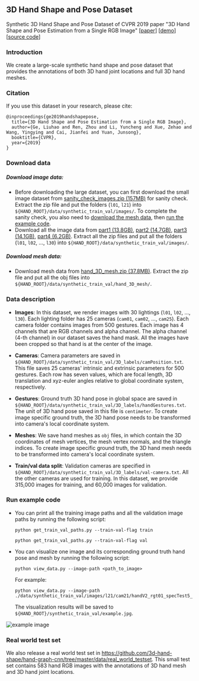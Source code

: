 ## 3D Hand Shape and Pose Dataset
Synthetic 3D Hand Shape and Pose Dataset of CVPR 2019 paper "3D Hand Shape and Pose Estimation from a Single RGB Image" 
[[paper](https://docs.google.com/viewer?a=v&pid=sites&srcid=ZGVmYXVsdGRvbWFpbnxnZWxpdWhhb250dXxneDo3ZjE0ZjY3OWUzYjJkYjA2)] 
[[demo](https://youtu.be/NActf7FcrmI)] 
[[source code](https://github.com/3d-hand-shape/hand-graph-cnn)]

### Introduction
We create a large-scale synthetic hand shape and pose dataset that provides the annotations of 
both 3D hand joint locations and full 3D hand meshes.

### Citation
If you use this dataset in your research, please cite:

	@inproceedings{ge2019handshapepose,
	  title={3D Hand Shape and Pose Estimation from a Single RGB Image},
	  author={Ge, Liuhao and Ren, Zhou and Li, Yuncheng and Xue, Zehao and Wang, Yingying and Cai, Jianfei and Yuan, Junsong},
	  booktitle={CVPR},
	  year={2019}
	}

### Download data
##### Download image data: 
   - Before downloading the large dataset, you can first download the small image dataset from 
   [sanity_check_images.zip (157MB)](https://drive.google.com/file/d/1ijoZL5Gh_bIj3yEG_ZboA4qnh3h8Suyf/view?usp=sharing) 
   for sanity check. Extract the zip file and put the folders (`l01`, `l21`) into `${HAND_ROOT}/data/synthetic_train_val/images/`. 
   To complete the sanity check, 
   you also need to [download the mesh data](https://github.com/3d-hand-shape/hand-pose-shape#download-mesh-data), 
   then [run the example code](https://github.com/3d-hand-shape/hand-pose-shape#run-example-code).
   - Download all the image data from 
[part1 (13.8GB)](https://drive.google.com/drive/folders/1IVZpWjEQ6UyBazzfpUCE-hpI6nfeQDUV?usp=sharing), 
[part2 (14.7GB)](https://drive.google.com/drive/folders/17Cthv0q6WlD131MdmShLMop8dzmgVlJB?usp=sharing), 
[part3 (14.1GB)](https://drive.google.com/drive/folders/1huBEaARfNbA-a8s_eIPRD39RX9Arehoy?usp=sharing), 
[part4 (6.2GB)](https://drive.google.com/drive/folders/1AmlcNnkCpViJYCOKhbMgXYam0L8jHJ7z?usp=sharing).
Extract all the zip files and put all the folders (`l01`, `l02`, ..., `l30`) into `${HAND_ROOT}/data/synthetic_train_val/images/`.

##### Download mesh data: 
- Download mesh data from
[hand_3D_mesh.zip (37.8MB)](https://drive.google.com/file/d/1uNM6LWP1auX-KsGDBHDYx4lZF53XAMrQ/view?usp=sharing).
Extract the zip file and put all the obj files into `${HAND_ROOT}/data/synthetic_train_val/hand_3D_mesh/`.

### Data description

- **Images**: In this dataset, we render images with 30 lightings (`l01`, `l02`, ..., `l30`). 
Each lighting folder has 25 cameras (`cam01`, `cam02`, ..., `cam25`). Each camera folder contains images from 500 gestures. 
Each image has 4 channels that are RGB channels and alpha channel. 
The alpha channel (4-th channel) in our dataset saves the hand mask. 
All the images have been cropped so that hand is at the center of the image.

- **Cameras**: Camera parameters are saved in `${HAND_ROOT}/data/synthetic_train_val/3D_labels/camPosition.txt`. 
This file saves 25 cameras' intrinsic and extrinsic parameters for 500 gestures. Each row has seven values, 
which are focal length, 3D translation and xyz-euler angles relative to global coordinate system, respectively.

- **Gestures**: Ground truth 3D hand pose in global space are saved in 
`${HAND_ROOT}/data/synthetic_train_val/3D_labels/handGestures.txt`. The unit of 3D hand pose saved in this file is `centimeter`. 
To create image specific ground truth, the 3D hand pose needs to be transformed into 
camera's local coordinate system.

- **Meshes**: We save hand meshes as `obj` files, in which contain the 3D coordinates of mesh vertices, 
the mesh vertex normals, and the triangle indices. To create image specific ground truth, 
the 3D hand mesh needs to be transformed into camera's local coordinate system.

- **Train/val data split**: Validation cameras are specified in `${HAND_ROOT}/data/synthetic_train_val/3D_labels/val-camera.txt`. 
All the other cameras are used for training. In this dataset, we provide 315,000 images for training, 
and 60,000 images for validation.


### Run example code
- You can print all the training image paths and all the validation image paths by 
running the following script:
    ```
    python get_train_val_paths.py --train-val-flag train
    ```
    ```
    python get_train_val_paths.py --train-val-flag val
    ```

- You can visualize one image and its corresponding ground truth hand pose and mesh by running the following script:
    ```
    python view_data.py --image-path <path_to_image>
    ```
    For example:
    ```
    python view_data.py --image-path ./data/synthetic_train_val/images/l21/cam21/handV2_rgt01_specTest5_gPoses_ren_25cRrRs_l21_cam21_.0492.png
    ```
   The visualization results will be saved to `${HAND_ROOT}/synthetic_train_val/example.jpg`.

![example image](https://github.com/3d-hand-shape/hand-pose-shape/blob/master/example.jpg)


### Real world test set
We also release a real world test set in 
https://github.com/3d-hand-shape/hand-graph-cnn/tree/master/data/real_world_testset. This small test set contains 
583 hand RGB images with the annotations of 3D hand mesh and 3D hand joint locations.
